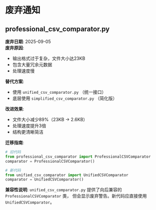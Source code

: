 # 废弃通知

## professional_csv_comparator.py

**废弃日期**: 2025-09-05  
**废弃原因**: 
- 输出格式过于复杂，文件大小达23KB
- 包含大量冗余元数据
- 处理速度慢

**替代方案**: 
- 使用 `unified_csv_comparator.py` （统一接口）
- 底层使用 `simplified_csv_comparator.py` （简化版）

**改进效果**:
- 文件大小减少89%（23KB → 2.6KB）
- 处理速度提升3倍
- 结构更清晰简洁

**迁移指南**:
```python
# 旧代码
from professional_csv_comparator import ProfessionalCSVComparator
comparator = ProfessionalCSVComparator()

# 新代码
from unified_csv_comparator import UnifiedCSVComparator
comparator = UnifiedCSVComparator()
```

**兼容性说明**:
`unified_csv_comparator.py` 提供了向后兼容的 `ProfessionalCSVComparator` 类，
但会显示废弃警告。新代码应直接使用 `UnifiedCSVComparator`。